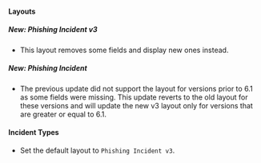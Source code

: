 #### Layouts
##### New: Phishing Incident v3
- This layout removes some fields and display new ones instead.

##### New: Phishing Incident
- The previous update did not support the layout for versions prior to 6.1 as some fields were missing. This update reverts to the old layout for these versions and will update the new v3 layout only for versions that are greater or equal to 6.1.

#### Incident Types
- Set the default layout to `Phishing Incident v3`.
